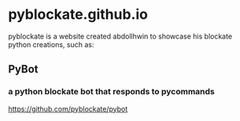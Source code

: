 # pyblockate.github.io
pyblockate is a website created abdollhwin to showcase his blockate python creations, such as:
## PyBot
### a python blockate bot that responds to pycommands
https://github.com/pyblockate/pybot

